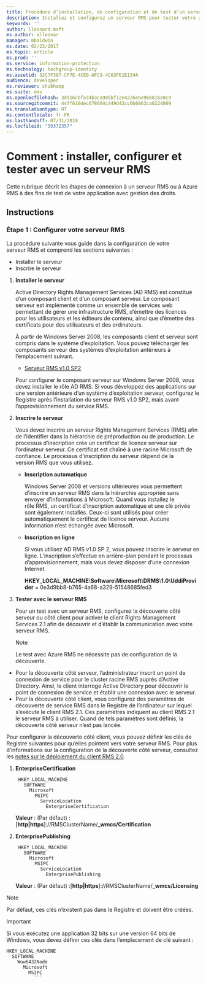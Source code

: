 ```yaml
---
title: Procédure d’installation, de configuration et de test d’un serveur RMS | Azure RMS
description: Installez et configurez un serveur RMS pour tester votre application avec gestion des droits.
keywords: ''
author: lleonard-msft
ms.author: alleonar
manager: mbaldwin
ms.date: 02/23/2017
ms.topic: article
ms.prod: ''
ms.service: information-protection
ms.technology: techgroup-identity
ms.assetid: 32C7F387-CF7E-4CE0-AFC9-4C63FE1E134A
audience: developer
ms.reviewer: shubhamp
ms.suite: ems
ms.openlocfilehash: 3d516cbfe34b3ca985bf12e4226ebe968816e0c9
ms.sourcegitcommit: 44ff610dec678604c449d42cc0b0863ca8224009
ms.translationtype: HT
ms.contentlocale: fr-FR
ms.lasthandoff: 07/31/2018
ms.locfileid: "39372357"
---
```

# <a name="how-to-install-configure-and-test-with-an-rms-server"></a>Comment : installer, configurer et tester avec un serveur RMS

Cette rubrique décrit les étapes de connexion à un serveur RMS ou à Azure RMS à des fins de test de votre application avec gestion des droits.
 
## <a name="instructions"></a>Instructions

### <a name="step-1-setup-your-rms-server"></a>Étape 1 : Configurer votre serveur RMS

La procédure suivante vous guide dans la configuration de votre serveur RMS et comprend les sections suivantes :

-   Installer le serveur
-   Inscrire le serveur

1.  **Installer le serveur**

    Active Directory Rights Management Services (AD RMS) est constitué d’un composant client et d’un composant serveur. Le composant serveur est implémenté comme un ensemble de services web permettant de gérer une infrastructure RMS, d’émettre des licences pour les utilisateurs et les éditeurs de contenu, ainsi que d’émettre des certificats pour des utilisateurs et des ordinateurs.

    À partir de Windows Server 2008, les composants client et serveur sont compris dans le système d’exploitation. Vous pouvez télécharger les composants serveur des systèmes d’exploitation antérieurs à l’emplacement suivant.

    -   [Serveur RMS v1.0 SP2](http://go.microsoft.com/fwlink/p/?linkid=73722)

    Pour configurer le composant serveur sur Windows Server 2008, vous devez installer le rôle AD RMS. Si vous développez des applications sur une version antérieure d’un système d’exploitation serveur, configurez le Registre après l’installation du serveur RMS v1.0 SP2, mais avant l’approvisionnement du service RMS.

2.  **Inscrire le serveur**

    Vous devez inscrire un serveur Rights Management Services (RMS) afin de l’identifier dans la hiérarchie de préproduction ou de production. Le processus d’inscription crée un certificat de licence serveur sur l’ordinateur serveur. Ce certificat est chaîné à une racine Microsoft de confiance. Le processus d’inscription du serveur dépend de la version RMS que vous utilisez.

    -   **Inscription automatique**

        Windows Server 2008 et versions ultérieures vous permettent d’inscrire un serveur RMS dans la hiérarchie appropriée sans envoyer d’informations à Microsoft. Quand vous installez le rôle RMS, un certificat d’inscription automatique et une clé privée sont également installés. Ceux-ci sont utilisés pour créer automatiquement le certificat de licence serveur. Aucune information n’est échangée avec Microsoft.

    -   **Inscription en ligne**

        Si vous utilisez AD RMS v1.0 SP 2, vous pouvez inscrire le serveur en ligne. L’inscription s’effectue en arrière-plan pendant le processus d’approvisionnement, mais vous devez disposer d’une connexion Internet.

        **HKEY\_LOCAL\_MACHINE**\\**Software**\\**Microsoft**\\**DRMS**\\**1.0**\\**UddiProvider** = 0e3d9bb8-b765-4a68-a329-51548685fed3

3. **Tester avec le serveur RMS**

    Pour un test avec un serveur RMS, configurez la découverte côté serveur ou côté client pour activer le client Rights Management Services 2.1 afin de découvrir et d’établir la communication avec votre serveur RMS.

    > [!Note]
    > Le test avec Azure RMS ne nécessite pas de configuration de la découverte.

  - Pour la découverte côté serveur, l’administrateur inscrit un point de connexion de service pour le cluster racine RMS auprès d’Active Directory. Ainsi, le client interroge Active Directory pour découvrir le point de connexion de service et établir une connexion avec le serveur.
  - Pour la découverte côté client, vous configurez des paramètres de découverte de service RMS dans le Registre de l’ordinateur sur lequel s’exécute le client RMS 2.1. Ces paramètres indiquent au client RMS 2.1 le serveur RMS à utiliser. Quand de tels paramètres sont définis, la découverte côté serveur n’est pas lancée.

  Pour configurer la découverte côté client, vous pouvez définir les clés de Registre suivantes pour qu’elles pointent vers votre serveur RMS. Pour plus d’informations sur la configuration de la découverte côté serveur, consultez les [notes sur le déploiement du client RMS 2.0](https://technet.microsoft.com/library/jj159267(WS.10).aspx).

1. **EnterpriseCertification**

        HKEY_LOCAL_MACHINE
          SOFTWARE
            Microsoft
              MSIPC
                ServiceLocation
                  EnterpriseCertification

   **Valeur** : (Par défaut) : [**http|https**]://RMSClusterName/**_wmcs/Certification**

2. **EnterprisePublishing**

        HKEY_LOCAL_MACHINE
          SOFTWARE
            Microsoft
              MSIPC
                ServiceLocation
                  EnterprisePublishing
                  
   **Valeur** : (Par défaut) :[**http|https**]://RMSClusterName/**_wmcs/Licensing**

>[!NOTE] 
> Par défaut, ces clés n’existent pas dans le Registre et doivent être créées.

>[!IMPORTANT] 
> Si vous exécutez une application 32 bits sur une version 64 bits de Windows, vous devez définir ces clés dans l’emplacement de clé suivant :<p>
  ```    
  HKEY_LOCAL_MACHINE
    SOFTWARE
      Wow6432Node
        Microsoft
          MSIPC
            ```
